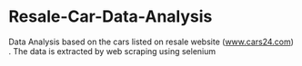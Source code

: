# Resale-Car-Data-Analysis
Data Analysis based on the cars listed on resale website (www.cars24.com) . The data is extracted by web scraping using selenium
